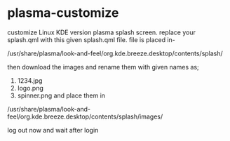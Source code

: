 # plasma-customize
customize Linux KDE version plasma splash screen.
replace your splash.qml with this given splash.qml file.
file is placed in-

/usr/share/plasma/look-and-feel/org.kde.breeze.desktop/contents/splash/

then download the images and rename them with given names as;
1)  1234.jpg
2)  logo.png
3)  spinner.png
and place them in

/usr/share/plasma/look-and-feel/org.kde.breeze.desktop/contents/splash/images/

log out now
 and wait after login
